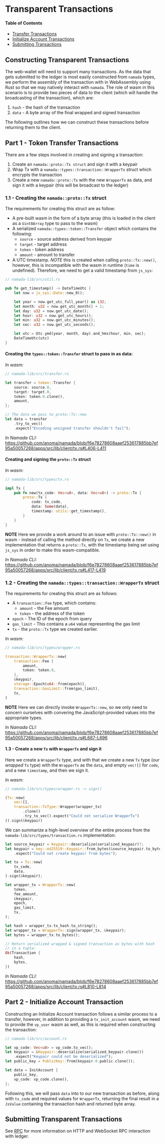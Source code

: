 # Transparent Transactions

#### Table of Contents

- [Transfer Transactions](#part-1---token-transfer-transactions)
- [Initialize Account Transactions](#part-2---initialize-account-transaction)
- [Submitting Transactions](#submitting-transparent-transactions)

## Constructing Transparent Transactions

The web-wallet will need to support many transactions. As the data that gets submitted to the ledger is most easily constructed from `namada` types, we perform the assembly of the transaction with in WebAssembly using Rust so that we may natively interact with `namada`. The role of wasm in this scenario is to provide two pieces of data to the client (which will handle the broadcasting of the transaction), which are:

1. `hash` - the hash of the transaction
2. `data` - A byte array of the final wrapped and signed transaction

The following outlines how we can construct these transactions before returning them to the client.

## Part 1 - Token Transfer Transactions

There are a few steps involved in creating and signing a transaction:

1. Create an `namada::proto::Tx struct` and sign it with a keypair
2. Wrap Tx with a `namada::types::transaction::WrapperTx` struct which encrypts the transaction
3. Create a new `namada::proto::Tx` with the new `WrapperTx` as data, and sign it with a keypair (this will be broadcast to the ledger)

### 1.1 - Creating the `namada::proto::Tx` struct

The requirements for creating this struct are as follow:

- A pre-built wasm in the form of a byte array (this is loaded in the client as a `Uint8Array` type to pass to the wasm)
- A serialized `namada::types::token::Transfer` object which contains the following:
  - `source` - source address derived from keypair
  - `target` - target address
  - `token` - token address
  - `amount` - amount to transfer
- A UTC timestamp. _NOTE_ this is created when calling `proto::Tx::new()`, however, this is incompatible with the wasm in runtime (`time` is undefined). Therefore, we need to get a valid timestamp from `js_sys`:

```rust
// namada-lib/src/util.rs

pub fn get_timestamp() -> DateTimeUtc {
    let now = js_sys::Date::new_0();

    let year = now.get_utc_full_year() as i32;
    let month: u32 = now.get_utc_month() + 1;
    let day: u32 = now.get_utc_date();
    let hour: u32 = now.get_utc_hours();
    let min: u32 = now.get_utc_minutes();
    let sec: u32 = now.get_utc_seconds();

    let utc = Utc.ymd(year, month, day).and_hms(hour, min, sec);
    DateTimeUtc(utc)
}
```

#### Creating the `types::token::Transfer` struct to pass in as data:

_In wasm:_

```rust
// namada-lib/src/transfer.rs

let transfer = token::Transfer {
    source: source.0,
    target: target.0,
    token: token.0.clone(),
    amount,
};

// The data we pass to proto::Tx::new
let data = transfer
    .try_to_vec()
    .expect("Encoding unsigned transfer shouldn't fail");
```

_In Namada CLI:_
https://github.com/anoma/namada/blob/f6e78278608aaef253617885bb7ef95a50057268/apps/src/lib/client/tx.rs#L406-L411


#### Creating and signing the `proto::Tx` struct

_In wasm:_

```rust
// namada-lib/src/types/tx.rs

impl Tx {
    pub fn new(tx_code: Vec<u8>, data: Vec<u8>) -> proto::Tx {
        proto::Tx {
            code: tx_code,
            data: Some(data),
            timestamp: utils::get_timestamp(),
        }
    }
}
```

**NOTE** Here we provide a work around to an issue with `proto::Tx::new()` in wasm - instead of calling the method directly on `Tx`, we create a new implementation that returns a `proto::Tx`, with the timestamp being set using `js_sys` in order to make this wasm-compatible.

_In Namada CLI:_
https://github.com/anoma/namada/blob/f6e78278608aaef253617885bb7ef95a50057268/apps/src/lib/client/tx.rs#L417-L419


### 1.2 - Creating the `namada::types::transaction::WrapperTx` struct

The requirements for creating this struct are as follows:

- A `transaction::Fee` type, which contains:
  - `amount` - the Fee amount
  - `token` - the address of the token
- `epoch` - The ID of the epoch from query
- `gas_limit` - This contains a `u64` value representing the gas limit
- `tx` - the `proto::Tx` type we created earlier.

_In wasm:_

```rust
// namada-lib/src/types/wrapper.rs

transaction::WrapperTx::new(
    transaction::Fee {
        amount,
        token: token.0,
    },
    &keypair,
    storage::Epoch(u64::from(epoch)),
    transaction::GasLimit::from(gas_limit),
    tx,
)
```

**NOTE** Here we can directly invoke `WrapperTx::new`, so we only need to concern ourselves with convering the JavaScript-provided values into the appropriate types.

_In Namada CLI:_
https://github.com/anoma/namada/blob/f6e78278608aaef253617885bb7ef95a50057268/apps/src/lib/client/tx.rs#L687-L696

#### 1.3 - Create a new `Tx` with `WrapperTx` and sign it

Here we create a `WrapperTx` type, and with that we create a new `Tx` type (our _wrapped_ `Tx` type) with the `WrapperTx` as the `data`, and empty `vec![]` for `code`, and a new `timestamp`, and then we sign it.

_In wasm:_

```rust
// namada-lib/src/types/wrapper.rs -> sign()

(Tx::new(
    vec![],
    transaction::TxType::Wrapper(wrapper_tx)
        .clone()
        .try_to_vec().expect("Could not serialize WrapperTx")
)).sign(&keypair)
```

We can summarize a high-level overview of the entire process from the `namada-lib/src/types/transaction.rs` implementation:

```rust
let source_keypair = Keypair::deserialize(serialized_keypair)?;
let keypair = key::ed25519::Keypair::from_bytes(&source_keypair.to_bytes())
    .expect("Could not create keypair from bytes");

let tx = Tx::new(
    tx_code,
    data,
).sign(&keypair);

let wrapper_tx = WrapperTx::new(
    token,
    fee_amount,
    &keypair,
    epoch,
    gas_limit,
    tx,
);

let hash = wrapper_tx.tx_hash.to_string();
let wrapper_tx = WrapperTx::sign(wrapper_tx, &keypair);
let bytes = wrapper_tx.to_bytes();

// Return serialized wrapped & signed transaction as bytes with hash
// in a tuple:
Ok(Transaction {
    hash,
    bytes,
})
```

_In Namada CLI:_
https://github.com/anoma/namada/blob/f6e78278608aaef253617885bb7ef95a50057268/apps/src/lib/client/tx.rs#L810-L814


## Part 2 - Initialize Account Transaction

Constructing an Initialize Account transaction follows a similar process to a transfer, however, in addition to providing a `tx_init_account` wasm, we need to provide the `vp_user` wasm as well, as this is required when constructing the transaction:

```rust
// namada-lib/src/account.rs

let vp_code: Vec<u8> = vp_code.to_vec();
let keypair = &Keypair::deserialize(serialized_keypair.clone())
    .expect("Keypair could not be deserialized");
let public_key = PublicKey::from(keypair.0.public.clone());

let data = InitAccount {
    public_key,
    vp_code: vp_code.clone(),
};
```

Following this, we will pass `data` into to our new transaction as before, along with `tx_code` and required values for `WrapperTx`, returning the final result in a `JsValue` containing the transaction hash and returned byte array.

## Submitting Transparent Transactions

See [RPC](./rpc.md) for more information on HTTP and WebSocket RPC interaction with ledger.
